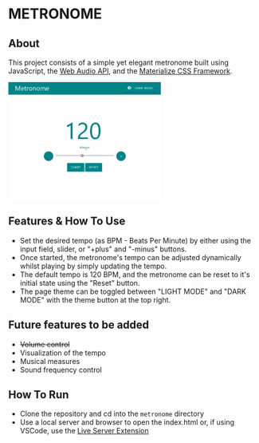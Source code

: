 # METRONOME

## About

This project consists of a simple yet elegant metronome built using JavaScript, the [Web Audio API](https://developer.mozilla.org/en-US/docs/Web/API/Web_Audio_API#web_audio_concepts_and_usage), and the [Materialize CSS Framework](https://materializecss.com/).

![Alt text](assets/media/Metronome_Tut_1.gif)

## Features & How To Use

- Set the desired tempo (as BPM - Beats Per Minute) by either using the input field, slider, or "+plus" and "-minus" buttons.
- Once started, the metronome's tempo can be adjusted dynamically whilst playing by simply updating the tempo.
- The default tempo is 120 BPM, and the metronome can be reset to it's initial state using the "Reset" button.
- The page theme can be toggled between "LIGHT MODE" and "DARK MODE" with the theme button at the top right.


## Future features to be added

- <del>Volume control
- Visualization of the tempo
- Musical measures
- Sound frequency control

## How To Run

- Clone the repository and cd into the `metronome` directory
- Use a local server and browser to open the index.html or, if using VSCode, use the [Live Server Extension](https://marketplace.visualstudio.com/items?itemName=ritwickdey.LiveServer)